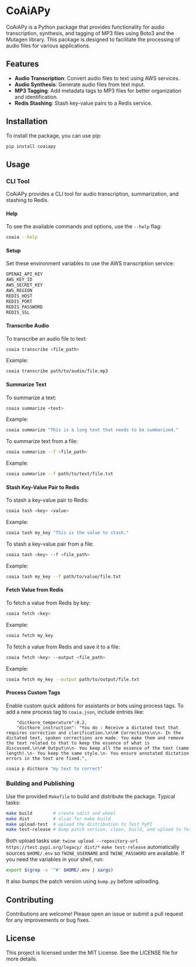 # CoAiAPy

CoAiAPy is a Python package that provides functionality for audio transcription, synthesis, and tagging of MP3 files using Boto3 and the Mutagen library. This package is designed to facilitate the processing of audio files for various applications.

## Features

- **Audio Transcription**: Convert audio files to text using AWS services.
- **Audio Synthesis**: Generate audio files from text input.
- **MP3 Tagging**: Add metadata tags to MP3 files for better organization and identification.
- **Redis Stashing**: Stash key-value pairs to a Redis service.

## Installation

To install the package, you can use pip:

```bash
pip install coaiapy
```

## Usage

### CLI Tool

CoAiAPy provides a CLI tool for audio transcription, summarization, and stashing to Redis.

#### Help

To see the available commands and options, use the `--help` flag:

```bash
coaia --help
```

#### Setup

Set these environment variables to use the AWS transcription service:

```bash
OPENAI_API_KEY
AWS_KEY_ID
AWS_SECRET_KEY
AWS_REGION
REDIS_HOST
REDIS_PORT
REDIS_PASSWORD
REDIS_SSL
```
#### Transcribe Audio

To transcribe an audio file to text:

```bash
coaia transcribe <file_path>
```

Example:

```bash
coaia transcribe path/to/audio/file.mp3
```

#### Summarize Text

To summarize a text:

```bash
coaia summarize <text>
```

Example:

```bash
coaia summarize "This is a long text that needs to be summarized."
```

To summarize text from a file:

```bash
coaia summarize --f <file_path>
```

Example:

```bash
coaia summarize --f path/to/text/file.txt
```

#### Stash Key-Value Pair to Redis

To stash a key-value pair to Redis:

```bash
coaia tash <key> <value>
```

Example:

```bash
coaia tash my_key "This is the value to stash."
```

To stash a key-value pair from a file:

```bash
coaia tash <key> --f <file_path>
```

Example:

```bash
coaia tash my_key --f path/to/value/file.txt
```

#### Fetch Value from Redis

To fetch a value from Redis by key:

```bash
coaia fetch <key>
```

Example:

```bash
coaia fetch my_key
```

To fetch a value from Redis and save it to a file:

```bash
coaia fetch <key> --output <file_path>
```

Example:

```bash
coaia fetch my_key --output path/to/output/file.txt
```

#### Process Custom Tags

Enable custom quick addons for assistants or bots using process tags. To add a new process tag to `coaia.json`, include entries like:
```
	"dictkore_temperature":0.2,
	"dictkore_instruction": "You do : Receive a dictated text that requires correction and clarification.\n\n# Corrections\n\n- In the dictated text, spoken corrections are made. You make them and remove the text related to that to keep the essence of what is discussed.\n\n# Output\n\n- You keep all the essence of the text (same length).\n- You keep the same style.\n- You ensure annotated dictation errors in the text are fixed.",
```
```bash
coaia p dictkore "my text to correct"
```

### Building and Publishing

Use the provided `Makefile` to build and distribute the package. Typical tasks:

```bash
make build        # create sdist and wheel
make dist         # alias for make build
make upload-test  # upload the distribution to Test PyPI
make test-release # bump patch version, clean, build, and upload to Test PyPI
```

Both upload tasks use:
`twine upload --repository-url https://test.pypi.org/legacy/ dist/*`
`make test-release` automatically sources `$HOME/.env` so `TWINE_USERNAME` and `TWINE_PASSWORD` are available.
If you need the variables in your shell, run:
```bash
export $(grep -v '^#' $HOME/.env | xargs)
```
It also bumps the patch version using `bump.py` before uploading.


## Contributing

Contributions are welcome! Please open an issue or submit a pull request for any improvements or bug fixes.

## License

This project is licensed under the MIT License. See the LICENSE file for more details.
